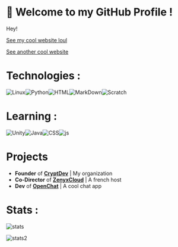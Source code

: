 # 👋 Welcome to my GitHub Profile !

Hey!

[See my cool website loul](https://eletrix.fr)

[See another cool website](https://cryptdev.fr)

# Technologies :
<img alt="Linux" src="https://img.shields.io/badge/-Linux-informational?style=for-the-badge&logo=linux&logoColor=white&color=FCC624" /><img alt="Python" src="https://img.shields.io/badge/Python-3776AB?style=for-the-badge&logo=python&logoColor=white"><img alt="HTML" src="https://img.shields.io/badge/-HTML-informational?style=for-the-badge&logo=html5&logoColor=white&color=E34F26" /><img alt="MarkDown" src="https://img.shields.io/badge/Markdown-000000?style=for-the-badge&logo=markdown&logoColor=white"><img alt="Scratch" src="https://img.shields.io/badge/-Scratch-informational?style=for-the-badge&logo=scratch&logoColor=white&color=FCC624" />
# Learning :

<img alt="Unity" src="https://img.shields.io/badge/-Unity-informational?style=for-the-badge&logo=Unity#&logoColor=white&color=FCC624" /><img alt="Java" src="https://img.shields.io/badge/-Java-informational?style=for-the-badge&logo=java#&logoColor=white&color=FCC624" /><img alt="CSS" src="https://img.shields.io/badge/-CSS-informational?style=for-the-badge&logo=css#&logoColor=white&color=FCC624" /><img alt="js" src="https://img.shields.io/badge/-Javascript-informational?style=for-the-badge&logo=javascript#&logoColor=white&color=FCC624" />

# Projects

- **Founder** of  [**CryptDev**](https://cryptdev.fr) | My organization
- **Co-Director** of [**ZenyxCloud**](https://zenyx.eu) | A french host
- **Dev** of [**OpenChat**](https://chat.eletrix.fr) | A cool chat app

# Stats :

![stats](https://github-readme-stats.vercel.app/api?username=eletrixtime&count_private=true&show_icons=true&theme=highcontrast)

![stats2](https://profile-counter.glitch.me/%7Beletrixtime%7D/count.svg)
